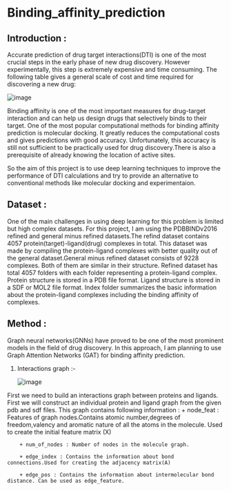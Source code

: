 # Binding_affinity_prediction

## Introduction :

 Accurate prediction of drug target interactions(DTI) is one of the most crucial steps in the early phase of new drug discovery. However experimentally, this step is extremely expensive and time consuming. The following table gives a general scale of cost and time required for discovering a new drug:




 ![image](https://github.com/Gilgamesh60/Binding_affinity_predictor/assets/104096164/2af77296-32a4-4056-9409-0e17a3916139)


Binding affinity is one of the most important measures for drug-target interaction and can help us design drugs that selectively binds to their target. 
One of the most popular computational methods for binding affinity prediction is molecular docking. It greatly reduces the computational costs and gives predictions with good accuracy. Unfortunately, this accuracy is still not sufficient to be practically used for drug discovery.There is also a prerequisite of already knowing the location of active sites. 

So the aim of this project is to use deep learning techniques to improve the performance of DTI calculations and try to provide an alternative to conventional methods like molecular docking and experimentaion.



## Dataset :

One of the main challenges in using deep learning for this problem is limited but high complex datasets. For this project, I am using the PDBBINDv2016 refined and general minus refined datasets.The refind dataset contains 4057 protein(target)-ligand(drug) complexes in total. This dataset was made by compiling the protein-ligand complexes with better quality out of the general dataset.General minus refined dataset consists of 9228 complexes. Both of them are similar in their structure. 
Refined dataset has total 4057 folders with each folder representing a protein-ligand complex. Protein structure is stored in a PDB file format. Ligand structure is stored in a SDF or MOL2 file format. Index folder summarizes the basic information about the protein-ligand complexes including the binding affinity of complexes.



## Method :

Graph neural networks(GNNs) have proved to be one of the most prominent models in the field of drug discovery. In this approach, I am planning to use Graph Attention Networks (GAT) for binding affinity prediction.

1. Interactions graph :-

   ![image](https://github.com/Gilgamesh60/Binding_affinity_predictor/assets/104096164/a1604c0f-5eb7-4875-83c3-2874f5050657)

First we need to build an interactions graph between proteins and ligands. First we will construct an individual protein and ligand graph from the given pdb and sdf files. This graph contains following information :
        + node_feat : Features of graph nodes.Contains atomic number,degrees of freedom,valency and aromatic nature of all the atoms in the molecule. Used to create the initial feature matrix (X)
        
        + num_of_nodes : Number of nodes in the molecule graph.
        
        + edge_index : Contains the information about bond connections.Used for creating the adjacency matrix(A)
        
        + edge_pos : Contains the information about intermolecular bond distance. Can be used as edge_feature.
